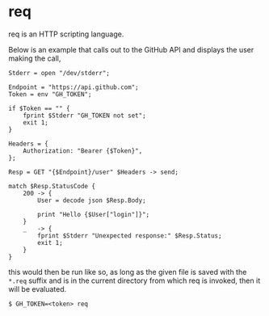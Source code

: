 # req

req is an HTTP scripting language.

Below is an example that calls out to the GitHub API and displays the user
making the call,

    Stderr = open "/dev/stderr";

    Endpoint = "https://api.github.com";
    Token = env "GH_TOKEN";

    if $Token == "" {
        fprint $Stderr "GH_TOKEN not set";
        exit 1;
    }

    Headers = {
        Authorization: "Bearer {$Token}",
    };

    Resp = GET "{$Endpoint}/user" $Headers -> send;

    match $Resp.StatusCode {
        200 -> {
            User = decode json $Resp.Body;

            print "Hello {$User["login"]}";
        }
        _   -> {
            fprint $Stderr "Unexpected response:" $Resp.Status;
            exit 1;
        }
    }

this would then be run like so, as long as the given file is saved with the
`*.req` suffix and is in the current directory from which req is invoked, then
it will be evaluated.

    $ GH_TOKEN=<token> req
